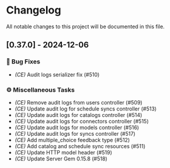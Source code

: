 # Changelog

All notable changes to this project will be documented in this file.

## [0.37.0] - 2024-12-06

### 🐛 Bug Fixes

- *(CE)* Audit logs serializer fix (#510)

### ⚙️ Miscellaneous Tasks

- *(CE)* Remove audit logs from users controller (#509)
- *(CE)* Update audit log for schedule syncs controller (#513)
- *(CE)* Update audit logs for catalogs controller (#514)
- *(CE)* Update audit logs for connectors controller (#515)
- *(CE)* Update audit logs for models controller (#516)
- *(CE)* Update audit logs for syncs controller (#517)
- *(CE)* Add multiple_choice feedback type (#512)
- *(CE)* Add catalog and schedule sync resources (#511)
- *(CE)* Update HTTP model header (#519)
- *(CE)* Update Server Gem 0.15.8 (#518)

<!-- generated by git-cliff -->
